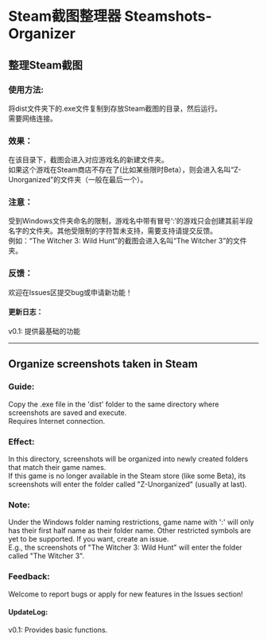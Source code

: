 # Steam截图整理器 Steamshots-Organizer
## 整理Steam截图  

### 使用方法:  
将dist文件夹下的.exe文件复制到存放Steam截图的目录，然后运行。  
需要网络连接。

### 效果：
在该目录下，截图会进入对应游戏名的新建文件夹。  
如果这个游戏在Steam商店不存在了(比如某些限时Beta），则会进入名叫“Z-Unorganized”的文件夹（一般在最后一个）。

### 注意：
受到Windows文件夹命名的限制，游戏名中带有冒号‘:’的游戏只会创建其前半段名字的文件夹。其他受限制的字符暂未支持，需要支持请提交反馈。  
例如：“The Witcher 3: Wild Hunt”的截图会进入名叫“The Witcher 3”的文件夹。 

### 反馈：
欢迎在Issues区提交bug或申请新功能！

#### 更新日志：
v0.1: 提供最基础的功能

---
## Organize screenshots taken in Steam  

### Guide:
Copy the .exe file in the 'dist' folder to the same directory where screenshots are saved and execute.  
Requires Internet connection.

### Effect:
In this directory, screenshots will be organized into newly created folders that match their game names.  
If this game is no longer available in the Steam store (like some Beta), its screenshots will enter the folder called "Z-Unorganized" (usually at last).

### Note:
Under the Windows folder naming restrictions, game name with ':' will only has their first half name as their folder name. Other restricted symbols are yet to be supported. If you want, create an issue.  
E.g., the screenshots of "The Witcher 3: Wild Hunt" will enter the folder called "The Witcher 3".

### Feedback:
Welcome to report bugs or apply for new features in the Issues section!

#### UpdateLog:
v0.1: Provides basic functions.